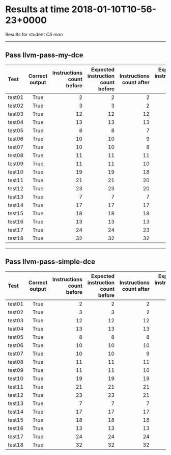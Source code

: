 # Results at time 2018-01-10T10-56-23+0000

Results for student *CS man*

* * * 

## Pass llvm-pass-my-dce

Test|Correct output|Instructions count before|Expected instruction count before|Instructions count after|Expected instruction count after|Volatile instructions before DCE|Volatile instructions after DCE
:------|:-----:|------:|------:|------:|------:|------:|------:
test01|True|2|2|2|2|1467120|1467120
test02|True|3|3|2|2|1467120|1467120
test03|True|12|12|12|12|1467120|1467120
test04|True|13|13|13|13|1467120|1467120
test05|True|8|8|7|7|1467120|1467120
test06|True|10|10|9|9|1467120|1467120
test07|True|10|10|8|8|1467120|1467120
test08|True|11|11|11|11|1467120|1467120
test09|True|11|11|10|10|1467120|1467120
test10|True|19|19|18|18|1467120|1467120
test11|True|21|21|20|20|1467120|1467120
test12|True|23|23|20|20|1467120|1467120
test13|True|7|7|7|7|1467120|1467120
test14|True|17|17|17|17|1467120|1467120
test15|True|18|18|18|18|1467120|1467120
test16|True|13|13|13|13|1467120|1467120
test17|True|24|24|23|23|1467120|1467120
test18|True|32|32|32|32|1467120|1467120


* * * 

## Pass llvm-pass-simple-dce

Test|Correct output|Instructions count before|Expected instruction count before|Instructions count after|Expected instruction count after|Volatile instructions before DCE|Volatile instructions after DCE
:------|:-----:|------:|------:|------:|------:|------:|------:
test01|True|2|2|2|2|1467120|1467120
test02|True|3|3|2|2|1467120|1467120
test03|True|12|12|12|12|1467120|1467120
test04|True|13|13|13|13|1467120|1467120
test05|True|8|8|8|8|1467120|1467120
test06|True|10|10|10|10|1467120|1467120
test07|True|10|10|9|9|1467120|1467120
test08|True|11|11|11|11|1467120|1467120
test09|True|11|11|10|10|1467120|1467120
test10|True|19|19|19|19|1467120|1467120
test11|True|21|21|21|21|1467120|1467120
test12|True|23|23|21|21|1467120|1467120
test13|True|7|7|7|7|1467120|1467120
test14|True|17|17|17|17|1467120|1467120
test15|True|18|18|18|18|1467120|1467120
test16|True|13|13|13|13|1467120|1467120
test17|True|24|24|24|24|1467120|1467120
test18|True|32|32|32|32|1467120|1467120


